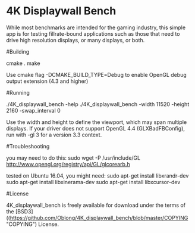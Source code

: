 
# 4K Displaywall Bench

While most benchmarks are intended for the gaming industry, this simple app is for testing fillrate-bound applications such as those that need to drive high resolution displays, or many displays, or both.

#Building

cmake .
make

Use cmake flag -DCMAKE_BUILD_TYPE=Debug to enable OpenGL debug output extension (4.3 and higher)


#Running

./4K_displaywall_bench -help
./4K_displaywall_bench -width 11520 -height 2160 -swap_interval 0

Use the width and height to define the viewport, which may span multiple displays.
If your driver does not support OpenGL 4.4 (GLXBadFBConfig), run with -gl 3 for a version 3.3 context.

#Troubleshooting

you may need to do this:
sudo wget -P /usr/include/GL http://www.opengl.org/registry/api/GL/glcorearb.h

tested on Ubuntu 16.04, you might need:
sudo apt-get install libxrandr-dev
sudo apt-get install libxinerama-dev
sudo apt-get install libxcursor-dev


#License

4K_displaywall_bench is freely available for download under the terms of the [BSD3]((https://github.com/Oblong/4K_displaywall_bench/blob/master/COPYING "COPYING") License.

